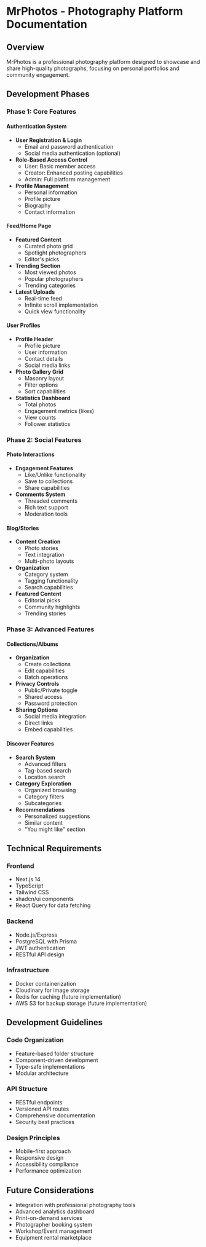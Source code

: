 # MrPhotos - Photography Platform Documentation

## Overview
MrPhotos is a professional photography platform designed to showcase and share high-quality photographs, focusing on personal portfolios and community engagement.

## Development Phases

### Phase 1: Core Features

#### Authentication System
- **User Registration & Login**
  - Email and password authentication
  - Social media authentication (optional)
- **Role-Based Access Control**
  - User: Basic member access
  - Creator: Enhanced posting capabilities
  - Admin: Full platform management
- **Profile Management**
  - Personal information
  - Profile picture
  - Biography
  - Contact information

#### Feed/Home Page
- **Featured Content**
  - Curated photo grid
  - Spotlight photographers
  - Editor's picks
- **Trending Section**
  - Most viewed photos
  - Popular photographers
  - Trending categories
- **Latest Uploads**
  - Real-time feed
  - Infinite scroll implementation
  - Quick view functionality

#### User Profiles
- **Profile Header**
  - Profile picture
  - User information
  - Contact details
  - Social media links
- **Photo Gallery Grid**
  - Masonry layout
  - Filter options
  - Sort capabilities
- **Statistics Dashboard**
  - Total photos
  - Engagement metrics (likes)
  - View counts
  - Follower statistics

### Phase 2: Social Features

#### Photo Interactions
- **Engagement Features**
  - Like/Unlike functionality
  - Save to collections
  - Share capabilities
- **Comments System**
  - Threaded comments
  - Rich text support
  - Moderation tools

#### Blog/Stories
- **Content Creation**
  - Photo stories
  - Text integration
  - Multi-photo layouts
- **Organization**
  - Category system
  - Tagging functionality
  - Search capabilities
- **Featured Content**
  - Editorial picks
  - Community highlights
  - Trending stories

### Phase 3: Advanced Features

#### Collections/Albums
- **Organization**
  - Create collections
  - Edit capabilities
  - Batch operations
- **Privacy Controls**
  - Public/Private toggle
  - Shared access
  - Password protection
- **Sharing Options**
  - Social media integration
  - Direct links
  - Embed capabilities

#### Discover Features
- **Search System**
  - Advanced filters
  - Tag-based search
  - Location search
- **Category Exploration**
  - Organized browsing
  - Category filters
  - Subcategories
- **Recommendations**
  - Personalized suggestions
  - Similar content
  - "You might like" section

## Technical Requirements

### Frontend
- Next.js 14
- TypeScript
- Tailwind CSS
- shadcn/ui components
- React Query for data fetching

### Backend
- Node.js/Express
- PostgreSQL with Prisma
- JWT authentication
- RESTful API design

### Infrastructure
- Docker containerization
- Cloudinary for image storage
- Redis for caching (future implementation)
- AWS S3 for backup storage (future implementation)

## Development Guidelines

### Code Organization
- Feature-based folder structure
- Component-driven development
- Type-safe implementations
- Modular architecture

### API Structure
- RESTful endpoints
- Versioned API routes
- Comprehensive documentation
- Security best practices

### Design Principles
- Mobile-first approach
- Responsive design
- Accessibility compliance
- Performance optimization

## Future Considerations
- Integration with professional photography tools
- Advanced analytics dashboard
- Print-on-demand services
- Photographer booking system
- Workshop/Event management
- Equipment rental marketplace

